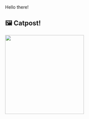 Hello there!



## 🖼️ Catpost!

<sub>
    <img src="https://cdn2.thecatapi.com/images/blc.jpg" height="256">
</sub>


